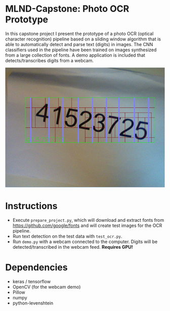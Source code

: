 # MLND-Capstone: Photo OCR Prototype
In this capstone project I present the prototype of a photo OCR (optical character recognition)
pipeline based on a sliding window algorithm that is able to automatically detect and parse
text (digits) in images. The CNN classifiers used in the pipeline have been trained on images synthesized from
a large collection of fonts. A demo application is included that detects/transcribes digits from a webcam.

![](https://github.com/WolfgangSteiner/MLND-Capstone/blob/master/latex/fig/screenshots/861d0c35-3c77-4c95-8546-88976d6f2818.png)


# Instructions
* Execute `prepare_project.py`, which will download and extract fonts from https://github.com/google/fonts and will create
test images for the OCR pipeline.
* Run text detection on the test data with `test_ocr.py`.
* Run `demo.py` with a webcam connected to the computer. Digits will be detected/transcribed in the webcam feed. **Requires GPU!**

# Dependencies
* keras / tensorflow
* OpenCV (for the webcam demo)
* Pillow
* numpy
* python-levenshtein
